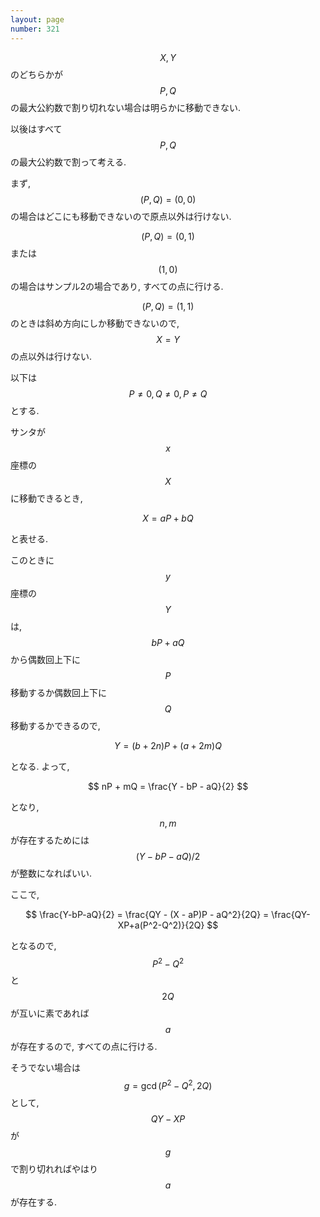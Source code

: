 ```yaml
---
layout: page
number: 321
---
```

$$ X, Y $$ のどちらかが $$ P, Q $$ の最大公約数で割り切れない場合は明らかに移動できない.

以後はすべて $$ P, Q $$ の最大公約数で割って考える.

まず, $$ (P, Q) = (0, 0) $$ の場合はどこにも移動できないので原点以外は行けない.

$$ (P, Q) = (0, 1) $$ または $$ (1, 0) $$ の場合はサンプル2の場合であり, すべての点に行ける.

$$ (P, Q) = (1, 1) $$ のときは斜め方向にしか移動できないので, $$ X = Y $$ の点以外は行けない.

以下は $$ P \neq 0, Q \neq 0, P \neq Q $$ とする.

サンタが $$ x $$ 座標の $$ X $$ に移動できるとき,

$$
X = aP + bQ
$$

と表せる.

このときに $$ y $$ 座標の $$ Y $$ は, $$ bP + aQ $$ から偶数回上下に $$ P $$ 移動するか偶数回上下に $$ Q $$ 移動するかできるので,

$$
Y = (b+2n)P + (a+2m)Q
$$

となる. よって,

$$
nP + mQ = \frac{Y - bP - aQ}{2}
$$

となり, $$ n, m $$ が存在するためには $$ (Y - bP - aQ)/2 $$ が整数になればいい.

ここで,

$$
\frac{Y-bP-aQ}{2} = \frac{QY - (X - aP)P - aQ^2}{2Q} = \frac{QY-XP+a(P^2-Q^2)}{2Q}
$$

となるので, $$ P^2 - Q^2 $$ と $$ 2Q $$ が互いに素であれば $$ a $$ が存在するので, すべての点に行ける.

そうでない場合は $$ g = \gcd(P^2 - Q^2, 2Q) $$ として, $$ QY-XP $$ が $$ g $$ で割り切れればやはり $$ a $$ が存在する.
